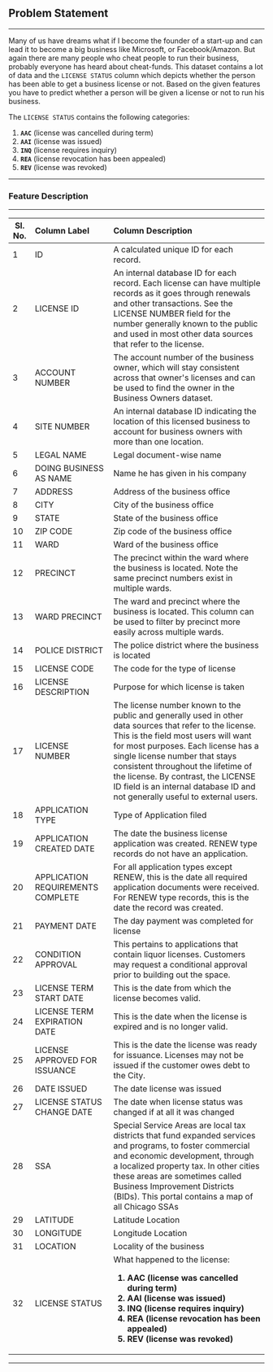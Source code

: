 ## Problem Statement

* **
Many of us have dreams what if I become the founder of a start-up and can lead it to become a big business like Microsoft, or Facebook/Amazon. But again there are many people who cheat people to run their business, probably everyone has heard about cheat-funds. This dataset contains a lot of data and the `LICENSE STATUS` column which depicts whether the person has been able to get a business license or not. Based on the given features you have to predict whether a person will be given a license or not to run his business. 

The `LICENSE STATUS` contains the following categories:
1. **`AAC`** (license was cancelled during term) 
2. **`AAI`** (license was issued) 
3. **`INQ`** (license requires inquiry) 
4. **`REA`** (license revocation has been appealed) 
5. **`REV`** (license was revoked)

* **

### Feature Description

* **

| **Sl. No.** | **Column Label** | **Column Description** |
| -------- | :------------ | :------------------ |
| 1 | ID | A calculated unique ID for each record.| 
| 2 | LICENSE ID | An internal database ID for each record. Each license can have multiple records as it goes through renewals and other transactions. See the LICENSE NUMBER field for the number generally known to the public and used in most other data sources that refer to the license.| 
| 3 | ACCOUNT NUMBER | The account number of the business owner, which will stay consistent across that owner's licenses and can be used to find the owner in the Business Owners dataset.| 
| 4 | SITE NUMBER | An internal database ID indicating the location of this licensed business to account for business owners with more than one location.| 
| 5 | LEGAL NAME | Legal document-wise name|
| 6 | DOING BUSINESS AS NAME | Name he has given in his company| 
| 7 | ADDRESS | Address of the business office| 
| 8 | CITY | City of the business office| 
| 9 | STATE | State of the business office| 
| 10 | ZIP CODE | Zip code of the business office| 
| 11 | WARD | Ward of the business office| 
| 12 | PRECINCT | The precinct within the ward where the business is located. Note the same precinct numbers exist in multiple wards.| 
| 13 | WARD PRECINCT | The ward and precinct where the business is located. This column can be used to filter by precinct more easily across multiple wards.| 
| 14 | POLICE DISTRICT | The police district where the business is located| 
| 15 | LICENSE CODE | The code for the type of license| 
| 16 | LICENSE DESCRIPTION | Purpose for which license is taken| 
| 17 | LICENSE NUMBER | The license number known to the public and generally used in other data sources that refer to the license. This is the field most users will want for most purposes. Each license has a single license number that stays consistent throughout the lifetime of the license. By contrast, the LICENSE ID field is an internal database ID and not generally useful to external users.| 
| 18 | APPLICATION TYPE | Type of Application filed| 
| 19 | APPLICATION CREATED DATE | The date the business license application was created. RENEW type records do not have an application.| 
| 20 | APPLICATION REQUIREMENTS COMPLETE | For all application types except RENEW, this is the date all required application documents were received. For RENEW type records, this is the date the record was created.| 
| 21 | PAYMENT DATE | The day payment was completed for license| 
| 22 | CONDITION APPROVAL | This pertains to applications that contain liquor licenses. Customers may request a conditional approval prior to building out the space.| 
| 23 | LICENSE TERM START DATE | This is the date from which the license becomes valid.| 
| 24 | LICENSE TERM EXPIRATION DATE | This is the date when the license is expired and is no longer valid.| 
| 25 | LICENSE APPROVED FOR ISSUANCE | This is the date the license was ready for issuance. Licenses may not be issued if the customer owes debt to the City.| 
| 26 | DATE ISSUED | The date license was issued| 
| 27 | LICENSE STATUS CHANGE DATE | The date when license status was changed if at all it was changed| 
| 28 | SSA | Special Service Areas are local tax districts that fund expanded services and programs, to foster commercial and economic development, through a localized property tax. In other cities these areas are sometimes called Business Improvement Districts (BIDs). This portal contains a map of all Chicago SSAs| 
| 29 | LATITUDE|  Latitude Location| 
| 30 | LONGITUDE | Longitude Location| 
| 31 | LOCATION | Locality of the business| 
| 32 | LICENSE STATUS | What happened to the license:__<ol><li>AAC (license was cancelled during term)</li><li>AAI (license was issued)</li><li>INQ (license requires inquiry)</li><li>REA (license revocation has been appealed)</li><li>REV (license was revoked)</li></ol>__ |

* **